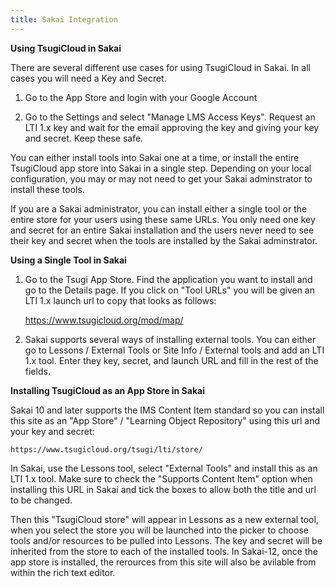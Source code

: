 ```yaml
---
title: Sakai Integration
---
```


**Using TsugiCloud in Sakai**

There are several different use cases for using TsugiCloud in Sakai.  In all cases you will need a Key and Secret.

1. Go to the App Store and login with your Google Account

2. Go to the Settings and select "Manage LMS Access Keys".  Request an LTI 1.x key and wait for the email approving the key and giving your key and secret.  Keep these safe.

You can either install tools into Sakai one at a time, or install the entire TsugiCloud app store into Sakai in a single step.  Depending on your local configuration, you may or may not need to get your Sakai adminstrator to install these tools.

If you are a Sakai administrator, you can install either a single tool or the entire store for your users using these same URLs.   You only need one key and secret for an entire Sakai installation and the users never need to see their key and secret when the tools are installed by the Sakai adminstrator.

**Using a Single Tool in Sakai**

1. Go to the Tsugi App Store.  Find the application you want to install and go to the Details page.  If you click on "Tool URLs" you will be given an LTI 1.x launch url to copy that looks as follows:

    https://www.tsugicloud.org/mod/map/

2. Sakai supports several ways of installing external tools.  You can either go to Lessons / External Tools or Site Info / External tools and add an LTI 1.x tool.  Enter they key, secret, and launch URL and fill in the rest of the fields.


**Installing TsugiCloud as an App Store in Sakai**

Sakai 10 and later supports the IMS Content Item standard so you can install this site as an "App Store" / "Learning Object Repository" using this url and your key and secret:

    https://www.tsugicloud.org/tsugi/lti/store/

In Sakai, use the Lessons tool, select "External Tools" and install this as an LTI 1.x tool. Make sure to check the "Supports Content Item" option when installing this URL in Sakai and tick the boxes to allow both the title and url to be changed.

Then this "TsugiCloud store" will appear in Lessons as a new external tool, when you select the store you will be launched into the picker to choose tools and/or resources to be pulled into Lessons. The key and secret will be inherited from the store to each of the installed tools. In Sakai-12, once the app store is installed, the rerources from this site will also be avilable from within the rich text editor.



